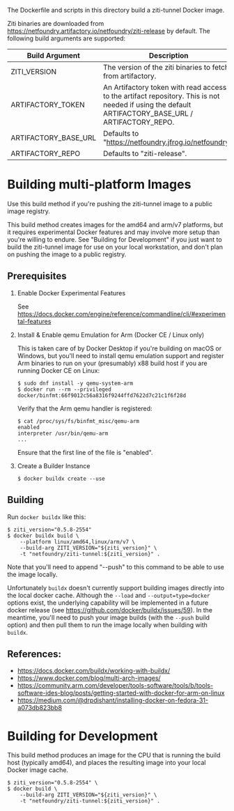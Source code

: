 The Dockerfile and scripts in this directory build a ziti-tunnel Docker image.

Ziti binaries are downloaded from https://netfoundry.artifactory.io/netfoundry/ziti-release
by default. The following build arguments are supported:

  | Build Argument       | Description                                                       |
  | -------------------- | ----------------------------------------------------------------- |
  | ZITI_VERSION         | The version of the ziti binaries to fetch from artifactory.       |
  | ARTIFACTORY_TOKEN    | An Artifactory token with read access to the artifact repository. This is not needed if using the default ARTIFACTORY_BASE_URL / ARTIFACTORY_REPO. |
  | ARTIFACTORY_BASE_URL | Defaults to "https://netfoundry.jfrog.io/netfoundry".             |
  | ARTIFACTORY_REPO     | Defaults to "ziti-release".                                       |

# Building multi-platform Images

Use this build method if you're pushing the ziti-tunnel image to a public image
registry.

This build method creates images for the amd64 and arm/v7 platforms, but it
requires experimental Docker features and may involve more setup than you're
willing to endure. See "Building for Development" if you just want to build the
ziti-tunnel image for use on your local workstation, and don't plan on pushing
the image to a public registry.

## Prerequisites

1. Enable Docker Experimental Features

   See https://docs.docker.com/engine/reference/commandline/cli/#experimental-features

2. Install & Enable qemu Emulation for Arm (Docker CE / Linux only)

   This is taken care of by Docker Desktop if you're building on macOS or Windows,
   but you'll need to install qemu emulation support and register Arm binaries to
   run on your (presumably) x88 build host if you are running Docker CE on Linux:

       $ sudo dnf install -y qemu-system-arm
       $ docker run --rm --privileged docker/binfmt:66f9012c56a8316f9244ffd7622d7c21c1f6f28d

   Verify that the Arm qemu handler is registered:

       $ cat /proc/sys/fs/binfmt_misc/qemu-arm
       enabled
       interpreter /usr/bin/qemu-arm
       ...

   Ensure that the first line of the file is "enabled".

3. Create a Builder Instance

       $ docker buildx create --use

## Building

Run `docker buildx` like this:

    $ ziti_version="0.5.8-2554"
    $ docker buildx build \
        --platform linux/amd64,linux/arm/v7 \
        --build-arg ZITI_VERSION="${ziti_version}" \
        -t "netfoundry/ziti-tunnel:${ziti_version}" .

Note that you'll need to append "--push" to this command to be able to use
the image locally.

Unfortunately `buildx` doesn't currently support building images directly into
the local docker cache. Although the `--load` and `--output=type=docker` options
exist, the underlying capability will be implemented in a future docker release
(see https://github.com/docker/buildx/issues/59). In the meantime, you'll need
to push your image builds (with the `--push` build option) and then pull them to
run the image locally when building with `buildx`.

## References:

- <https://docs.docker.com/buildx/working-with-buildx/>
- <https://www.docker.com/blog/multi-arch-images/>
- <https://community.arm.com/developer/tools-software/tools/b/tools-software-ides-blog/posts/getting-started-with-docker-for-arm-on-linux>
- <https://medium.com/@drpdishant/installing-docker-on-fedora-31-a073db823bb8>


# Building for Development

This build method produces an image for the CPU that is running the build host
(typically amd64), and places the resulting image into your local Docker image
cache.

    $ ziti_version="0.5.8-2554" \
    $ docker build \
        --build-arg ZITI_VERSION="${ziti_version}" \
        -t "netfoundry/ziti-tunnel:${ziti_version}" .